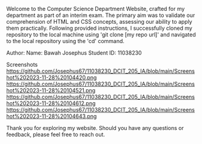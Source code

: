 Welcome to the Computer Science Department Website, crafted for my department as part of an interim exam. The primary aim was to validate our comprehension of HTML and CSS concepts, assessing our ability to apply them practically. Following provided instructions, I successfully cloned my repository to the local machine using 'git clone [my repo url]' and navigated to the local repository using the 'cd' command.

Author:
Name: Bawah Josephus
Student ID: 11038230

Screenshots
https://github.com/Josephus67/11038230_DCIT_205_IA/blob/main/Screenshot%202023-11-28%20104420.png
https://github.com/Josephus67/11038230_DCIT_205_IA/blob/main/Screenshot%202023-11-28%20104521.png
https://github.com/Josephus67/11038230_DCIT_205_IA/blob/main/Screenshot%202023-11-28%20104612.png
https://github.com/Josephus67/11038230_DCIT_205_IA/blob/main/Screenshot%202023-11-28%20104643.png


Thank you for exploring my website. Should you have any questions or feedback, please feel free to reach out.
